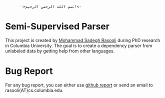            ->بسم الله الرحمن الرحیم!<-

Semi-Supervised Parser
====================
This project is created by [Mohammad Sadegh Rasooli](cs.columbia.edu/~rasooli) during PhD research in Columbia University.
The goal is to create a dependency parser from unlabeled data by getting help from other languages.

# Bug Report
For any bug report, you can either use [github report](https://github.com/rasoolims/semiSupervisedParser/issues) or send an email to rasooli{AT}cs.columbia.edu.

